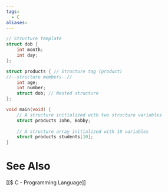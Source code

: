```yaml
---
tags:
  - C
aliases:
---
```

```c showlinenumbers
// Structure template
struct dob {
	int month;
	int day;
};

struct products { // Structure tag (product)
//--structure members--//
	int age;
	int number;
	struct dob; // Nested structure
};

void main(void) {
	// A structure initialized with two structure variables
	struct products John, Bobby;
	
	// A structure array initialized with 10 variables
	struct products students[10];
}
```


# See Also
[[$ C - Programming Language]]